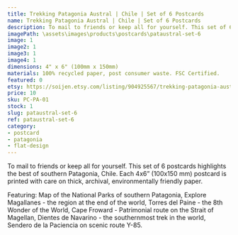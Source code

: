 ```yaml
---
title: Trekking Patagonia Austral | Chile | Set of 6 Postcards
name: Trekking Patagonia Austral | Chile | Set of 6 Postcards
description: To mail to friends or keep all for yourself. This set of 6 postcards highlights the best of southern Patagonia, Chile. Each 4x6" postcard is printed with care on thick, archival, environmentally friendly paper.
imagePath: \assets\images\products\postcards\pataustral-set-6
image: 1
image2: 1
image3: 1
image4: 1
dimensions: 4" x 6" (100mm x 150mm)
materials: 100% recycled paper, post consumer waste. FSC Certified.
featured: 0
etsy: https://soijen.etsy.com/listing/904925567/trekking-patagonia-austral-chile-set-of?utm_source=Copy&utm_medium=ListingManager&utm_campaign=Share&utm_term=so.lmsm&share_time=1695261294110
price: 10
sku: PC-PA-01
stock: 1
slug: pataustral-set-6
ref: pataustral-set-6
category:
- postcard
- patagonia
- flat-design
---
```

To mail to friends or keep all for yourself. This set of 6 postcards highlights the best of southern Patagonia, Chile. Each 4x6” (100x150 mm) postcard is printed with care on thick, archival, environmentally friendly paper.

Featuring: Map of the National Parks of southern Patagonia, Explore Magallanes - the region at the end of the world, Torres del Paine - the 8th Wonder of the World, Cape Froward - Patrimonial route on the Strait of Magellan, Dientes de Navarino - the southernmost trek in the world, Sendero de la Paciencia on scenic route Y-85.

